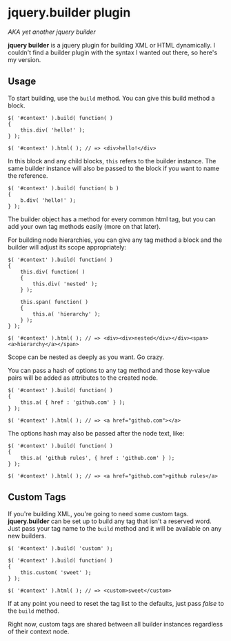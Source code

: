 jquery.builder plugin
=====================

*AKA yet another jquery builder*

**jquery builder** is a jquery plugin for building XML or HTML dynamically.
I couldn't find a builder plugin with the syntax I wanted out there, so here's my version.

Usage
-----

To start building, use the `build` method. You can give this build method a block.

	$( '#context' ).build( function( )
	{
		this.div( 'hello!' );
	} );
	
	$( '#context' ).html( ); // => <div>hello!</div>

In this block and any child blocks, `this` refers to the builder instance. The same builder
instance will also be passed to the block if you want to name the reference.

	$( '#context' ).build( function( b )
	{
		b.div( 'hello!' );
	} );

The builder object has a method for every common html tag, but you can add your own tag 
methods easily (more on that later).

For building node hierarchies, you can give any tag method a block and the builder will adjust
its scope appropriately:

	$( '#context' ).build( function( )
	{
		this.div( function( )
		{
			this.div( 'nested' );
		} );
		
		this.span( function( )
		{
			this.a( 'hierarchy' );
		} );
	} );
	
	$( '#context' ).html( ); // => <div><div>nested</div></div><span><a>hierarchy</a></span>

Scope can be nested as deeply as you want. Go crazy.

You can pass a hash of options to any tag method and those key-value pairs will be added as
attributes to the created node.

	$( '#context' ).build( function( )
	{
		this.a( { href : 'github.com' } );
	} );
	
	$( '#context' ).html( ); // => <a href="github.com"></a>

The options hash may also be passed after the node text, like:

	$( '#context' ).build( function( )
	{
		this.a( 'github rules', { href : 'github.com' } );
	} );

	$( '#context' ).html( ); // => <a href="github.com">github rules</a>

Custom Tags
-----------

If you're building XML, you're going to need some custom tags. **jquery.builder** can be set up
to build any tag that isn't a reserved word. Just pass your tag name to the `build` method and
it will be available on any new builders.

	$( '#context' ).build( 'custom' );
	
	$( '#context' ).build( function( )
	{
		this.custom( 'sweet' );
	} );
	
	$( '#context' ).html( ); // => <custom>sweet</custom>

If at any point you need to reset the tag list to the defaults, just pass *false* to the `build` method.

Right now, custom tags are shared between all builder instances regardless of their context node.